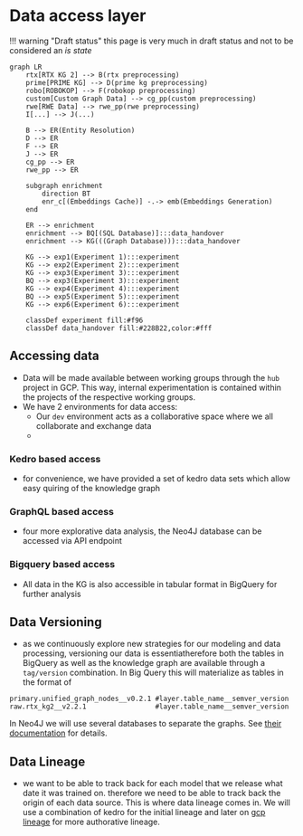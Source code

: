 # Data access layer

!!! warning "Draft status"
    this page is very much in draft status and not to be considered an _is state_


```mermaid
graph LR
    rtx[RTX KG 2] --> B(rtx preprocessing)
    prime[PRIME KG] --> D(prime kg preprocessing)
    robo[ROBOKOP] --> F(robokop preprocessing)
    custom[Custom Graph Data] --> cg_pp(custom preprocessing)
    rwe[RWE Data] --> rwe_pp(rwe preprocessing)
    I[...] --> J(...)

    B --> ER(Entity Resolution)
    D --> ER 
    F --> ER 
    J --> ER 
    cg_pp --> ER 
    rwe_pp --> ER 

    subgraph enrichment
        direction BT
        enr_c[(Embeddings Cache)] -.-> emb(Embeddings Generation)
    end

    ER --> enrichment
    enrichment --> BQ[(SQL Database)]:::data_handover
    enrichment --> KG(((Graph Database))):::data_handover

    KG --> exp1(Experiment 1):::experiment
    KG --> exp2(Experiment 2):::experiment
    KG --> exp3(Experiment 3):::experiment
    BQ --> exp3(Experiment 3):::experiment
    KG --> exp4(Experiment 4):::experiment
    BQ --> exp5(Experiment 5):::experiment
    KG --> exp6(Experiment 6):::experiment

    classDef experiment fill:#f96
    classDef data_handover fill:#228B22,color:#fff

```

## Accessing data

- Data will be made available between working groups through the `hub` project in GCP. This way, internal experimentation is contained within the projects of the respective working groups.
- We have 2 environments for data access: 
  - Our `dev` environment acts as a collaborative space where we all collaborate and exchange data
  - 

### Kedro based access

- for convenience, we have provided a set of kedro data sets which allow easy quiring of the knowledge graph



### GraphQL based access

- four more explorative data analysis, the Neo4J database can be accessed via API endpoint

### Bigquery based access

- All data in the KG is also accessible in tabular format in BigQuery for further analysis

## Data Versioning

- as we continuously explore new strategies for our modeling and data processing,
versioning our data is essentiatherefore both the tables in BigQuery as well as the
knowledge graph are available through a `tag/version` combination. In Big Query this will materialize as tables in the format of

```
primary.unified_graph_nodes__v0.2.1 #layer.table_name__semver_version
raw.rtx_kg2__v2.2.1                 #layer.table_name__semver_version
```

In Neo4J we will use several databases to separate the graphs. See [their documentation](https://neo4j.com/docs/operations-manual/current/database-administration/) for details.

## Data Lineage

- we want to be able to track back for each model that we release what date it was trained on. therefore we need to be able to track back the origin of each data source. This is where data lineage comes in. We will use a combination of kedro for the initial lineage and later on [gcp lineage](https://cloud.google.com/data-catalog/docs/concepts/about-data-lineage) for more authorative lineage.